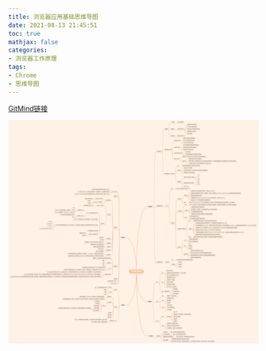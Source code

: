 ```yaml
---
title: 浏览器应用基础思维导图
date: 2021-08-13 21:45:51
toc: true
mathjax: false
categories: 
- 浏览器工作原理
tags: 
- Chrome
- 思维导图
---
```


[GitMind链接](https://gitmind.cn/app/doc/a6d2369264)

<!-- more -->

<img src="/assets/xmind/client.png">